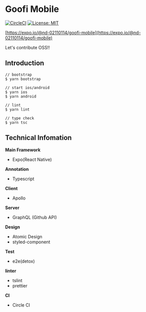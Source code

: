 # Goofi Mobile
[![CircleCI](https://circleci.com/gh/nd-02110114/goofi-client/tree/master.svg?style=svg)](https://circleci.com/gh/nd-02110114/goofi-client/tree/master)
[![License: MIT](https://img.shields.io/github/license/nd-02110114/goofi-mobile.svg)](https://opensource.org/licenses/MIT)

[https://expo.io/@nd-02110114/goofi-mobile](https://expo.io/@nd-02110114/goofi-mobile)

Let's contribute OSS!!

## Introduction

```
// bootstrap
$ yarn bootstrap

// start ios/android
$ yarn ios
$ yarn android

// lint
$ yarn lint

// type check
$ yarn tsc
```

## Technical Infomation

**Main Framework**

- Expo(React Native)

**Annotation**

- Typescript

**Client**

- Apollo

**Server**

- GraphQL (Github API)

**Design**

- Atomic Design
- styled-component

**Test**

- e2e(detox)

**linter**

- tslint
- prettier

**CI**

- Circle CI
